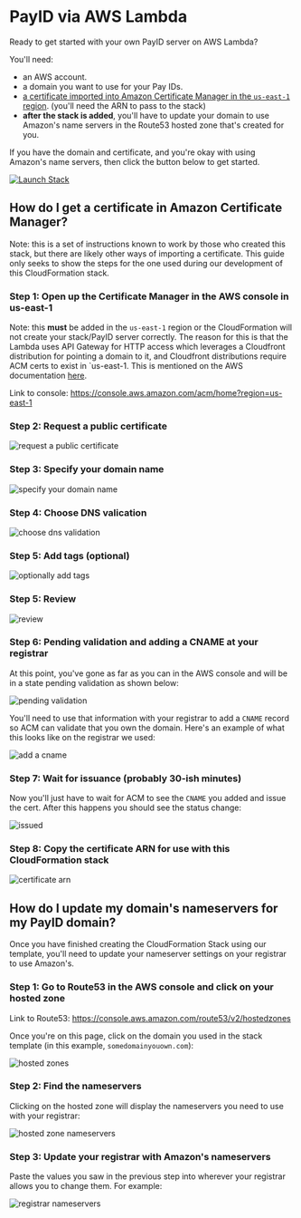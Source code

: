 # PayID via AWS Lambda

Ready to get started with your own PayID server on AWS Lambda?

You'll need:
* an AWS account.
* a domain you want to use for your Pay IDs.
* [a certificate imported into Amazon Certificate Manager in the `us-east-1` region](#how-do-i-get-a-certificate-in-amazon-certificate-manager). (you'll need the ARN to pass to the stack)
* __after the stack is added__, you'll have to update your domain to use Amazon's name servers in the Route53 hosted zone that's created for you.

If you have the domain and certificate, and you're okay with using Amazon's name servers, then click the button below to get started. 

[![Launch Stack](https://s3.amazonaws.com/cloudformation-examples/cloudformation-launch-stack.png)](https://us-west-1.console.aws.amazon.com/cloudformation/home?region=us-west-1#/stacks/new?templateURL=https://payid-server-template.s3-us-west-2.amazonaws.com/payid-stack.yaml&stackName=my-payid-server)

## How do I get a certificate in Amazon Certificate Manager?

Note: this is a set of instructions known to work by those who created this stack, but there are likely other ways of importing a certificate. This guide only seeks to show the steps for the one used during our development of this CloudFormation stack.

### Step 1: Open up the Certificate Manager in the AWS console in us-east-1

Note: this __must__ be added in the `us-east-1` region or the CloudFormation will not create your stack/PayID server correctly. The reason for this is that the Lambda uses API Gateway for HTTP access which leverages a Cloudfront distribution for pointing a domain to it, and Cloudfront distributions require ACM certs to exist in `us-east-1.  This is mentioned on the AWS documentation [here](https://docs.aws.amazon.com/acm/latest/userguide/acm-regions.html).

Link to console:
https://console.aws.amazon.com/acm/home?region=us-east-1

### Step 2: Request a public certificate

![request a public certificate](./help-images/cert/request-cert-acm-start.png)

### Step 3: Specify your domain name
![specify your domain name](./help-images/cert/request-cert-step-1.png)

### Step 4: Choose DNS valication
![choose dns validation](./help-images/cert/request-cert-step-2.png)

### Step 5: Add tags (optional)
![optionally add tags](./help-images/cert/request-cert-step-3.png)

### Step 5: Review
![review](./help-images/cert/request-cert-step-4.png)

### Step 6: Pending validation and adding a CNAME at your registrar

At this point, you've gone as far as you can in the AWS console and will be in a state pending validation as shown below:

![pending validation](./help-images/cert/request-cert-step-5.png)

You'll need to use that information with your registrar to add a `CNAME` record so ACM can validate that you own the domain. Here's an example of what this looks like on the registrar we used:

![add a cname](./help-images/cert/request-cert-step-6.png)

### Step 7: Wait for issuance (probably 30-ish minutes)

Now you'll just have to wait for ACM to see the `CNAME` you added and issue the cert. After this happens you should see the status change:

![issued](./help-images/cert/request-cert-step-7.png)

### Step 8: Copy the certificate ARN for use with this CloudFormation stack

![certificate arn](./help-images/cert/request-cert-step-8.png)

## How do I update my domain's nameservers for my PayID domain?

Once you have finished creating the CloudFormation Stack using our template, you'll need to update your nameserver settings on your registrar to use Amazon's. 

### Step 1: Go to Route53 in the AWS console and click on your hosted zone

Link to Route53:
https://console.aws.amazon.com/route53/v2/hostedzones

Once you're on this page, click on the domain you used in the stack template (in this example, `somedomainyouown.com`):

![hosted zones](./help-images/nameservers/hosted-zone-list.png)

### Step 2: Find the nameservers

Clicking on the hosted zone will display the nameservers you need to use with your registrar:

![hosted zone nameservers](./help-images/nameservers/hosted-zone-nameservers.png)

### Step 3: Update your registrar with Amazon's nameservers

Paste the values you saw in the previous step into wherever your registrar allows you to change them. For example:

![registrar nameservers](./help-images/nameservers/registrar-nameservers.png)